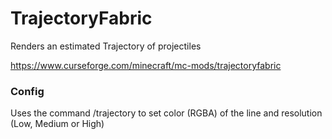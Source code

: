 # TrajectoryFabric
Renders an estimated Trajectory of projectiles

https://www.curseforge.com/minecraft/mc-mods/trajectoryfabric

### Config
Uses the command /trajectory to set color (RGBA) of the line and resolution (Low, Medium or High)

